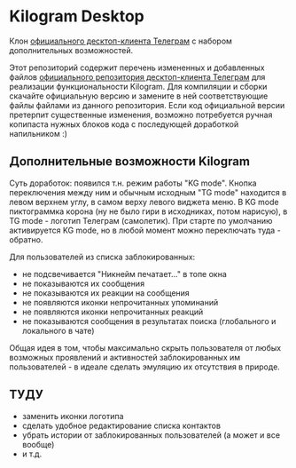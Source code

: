 # Kilogram Desktop

Клон [официального десктоп-клиента Телеграм][telegram_desktop] с набором дополнительных возможностей.

Этот репозиторий содержит перечень измененных и добавленных файлов [официального репозитория десктоп-клиента Телеграм][telegram_desktop] для реализации функциональности Kilogram. Для компиляции и сборки скачайте официальную версию и замените в ней соответствующие файлы файлами из данного репозитория. Если код официальной версии претерпит существенные изменения, возможно потребуется ручная копипаста нужных блоков кода с последующей доработкой напильником :)

## Дополнительные возможности Kilogram

Суть доработок: появился т.н. режим работы "KG mode". Кнопка переключения между ним и обычным исходным "TG mode" находится в левом верхнем углу, в самом верху левого виджета меню. В KG mode пиктограммка корона (ну не было гири в исходниках, потом нарисую), в TG mode - логотип Телеграм (самолетик). При старте по умолчанию активируется KG mode, но в любой момент можно переключать туда - обратно.

Для пользователей из списка заблокированных:

* не подсвечивается "Никнейм печатает..." в топе окна
* не показываются их сообщения
* не показываются их реакции на сообщения
* не появляются иконки непрочитанных упоминаний
* не появляются иконки непрочитанных реакций
* не показываются сообщения в результатах поиска (глобального и локального в чате)

Общая идея в том, чтобы максимально скрыть пользователя от любых возможных проявлений и активностей заблокированных им пользователей - в идеале сделать эмуляцию их отсутствия в природе.

## ТУДУ

* заменить иконки логотипа
* сделать удобное редактирование списка контактов
* убрать истории от заблокированных пользователей (а может и все вообще)
* и т.д.

[//]: # (LINKS)
[telegram_desktop]: https://github.com/telegramdesktop/tdesktop
